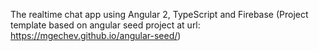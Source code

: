 The realtime chat app using Angular 2, TypeScript and Firebase
(Project template based on angular seed project at url: https://mgechev.github.io/angular-seed/)